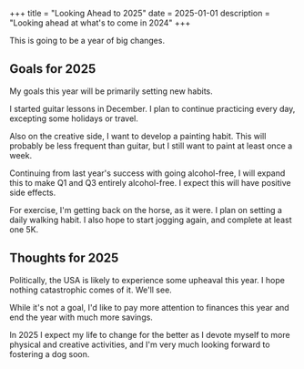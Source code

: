 +++
title = "Looking Ahead to 2025"
date = 2025-01-01
description = "Looking ahead at what's to come in 2024"
+++

This is going to be a year of big changes.

## Goals for 2025

My goals this year will be primarily setting new habits.

I started guitar lessons in December. I plan to continue practicing
every day, excepting some holidays or travel.

Also on the creative side, I want to develop a painting habit. This
will probably be less frequent than guitar, but I still want to paint
at least once a week.

Continuing from last year's success with going alcohol-free, I will
expand this to make Q1 and Q3 entirely alcohol-free. I expect this
will have positive side effects.

For exercise, I'm getting back on the horse, as it were. I plan on
setting a daily walking habit. I also hope to start jogging again,
and complete at least one 5K.

## Thoughts for 2025

Politically, the USA is likely to experience some upheaval this year.
I hope nothing catastrophic comes of it. We'll see.

While it's not a goal, I'd like to pay more attention to finances this
year and end the year with much more savings.

In 2025 I expect my life to change for the better as I devote myself
to more physical and creative activities, and I'm very much looking
forward to fostering a dog soon.
